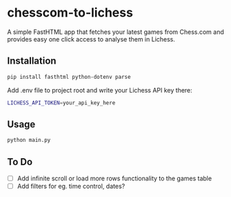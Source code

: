 # chesscom-to-lichess

A simple FastHTML app that fetches your latest games from Chess.com and provides easy one click access to analyse them in Lichess.

## Installation

```bash
pip install fasthtml python-dotenv parse
```

Add .env file to project root and write your Lichess API key there:

```bash
LICHESS_API_TOKEN=your_api_key_here
```

## Usage

```bash
python main.py
````

## To Do

- [ ] Add infinite scroll or load more rows functionality to the games table
- [ ] Add filters for eg. time control, dates?
